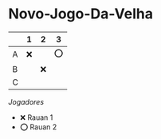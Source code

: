 # Novo-Jogo-Da-Velha

|   | 1 | 2 | 3 |
|---|---|---|---|
| A |  ❌ |   |  ⭕ |
| B |   | ❌  |   |
| C |   |   |   |

*Jogadores*

- ❌ Rauan 1  
- ⭕ Rauan 2